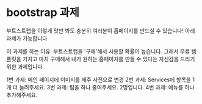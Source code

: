 # bootstrap 과제

부트스트랩을 이렇게 맛만 봐도 충분히 여러분이 홈페이지를 만드실 수 있습니다! 아래 과제가 가능합니다

이 과제를 하는 이유: 부트스트랩을 '구매'해서 사용할 확률이 높습니다.
그래서 무료 템플릿을 가지고 마치 구매해서 내가 원하는 홈페이지를 만들 수 있다는 자신감을 드리기 위한 과제입니다.

1번 과제: 메인 페이지에 이미지를 제주 사진으로 변경
2번 과제: Services에 항목을 1개 더 늘려주세요.
3번 과제: 팀을 하나 줄여주세요. 2명입니다.
4번 과제: 메뉴를 하나 추가해주세요.
